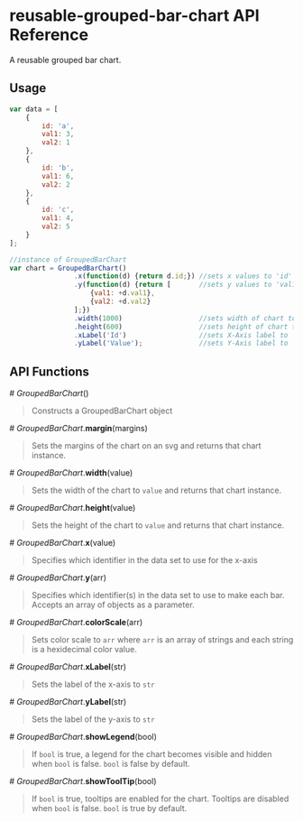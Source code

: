 # reusable-grouped-bar-chart API Reference

A reusable grouped bar chart.

## Usage

```javascript
var data = [
    {
        id: 'a',
        val1: 3,
        val2: 1
    },
    {
        id: 'b',
        val1: 6,
        val2: 2
    },
    {
        id: 'c',
        val1: 4,
        val2: 5
    }
];

//instance of GroupedBarChart
var chart = GroupedBarChart()
                .x(function(d) {return d.id;}) //sets x values to 'id'
                .y(function(d) {return [       //sets y values to 'val1' and 'val2'
                    {val1: +d.val1},
                    {val2: +d.val2}
                ];})
                .width(1000)                   //sets width of chart to 1000
                .height(600)                   //sets height of chart to 600
                .xLabel('Id')                  //sets X-Axis label to 'Id'
                .yLabel('Value');              //sets Y-Axis label to 'Value'


```

## API Functions

\# *GroupedBarChart*()

> Constructs a GroupedBarChart object

\# *GroupedBarChart*.**margin**(margins)
> Sets the margins of the chart on an svg and returns that chart instance.

\# *GroupedBarChart*.**width**(value)
> Sets the width of the chart to `value` and returns that chart instance.

\# *GroupedBarChart*.**height**(value)
> Sets the height of the chart to `value` and returns that chart instance.

\# *GroupedBarChart*.**x**(value)
> Specifies which identifier in the data set to use for the x-axis

\# *GroupedBarChart*.**y**(arr)
> Specifies which identifier(s) in the data set to use to make each bar. Accepts an array of objects as a parameter.

\# *GroupedBarChart*.**colorScale**(arr)
> Sets color scale to `arr` where `arr` is an array of strings and each string is a hexidecimal color value.

\# *GroupedBarChart*.**xLabel**(str)
> Sets the label of the x-axis to `str`

\# *GroupedBarChart*.**yLabel**(str)
> Sets the label of the y-axis to `str`

\# *GroupedBarChart*.**showLegend**(bool)
> If `bool` is true, a legend for the chart becomes visible and hidden when `bool` is false. `bool` is false by default.

\# *GroupedBarChart*.**showToolTip**(bool)
> If `bool` is true, tooltips are enabled for the chart. Tooltips are disabled when `bool` is false. `bool` is true by default.


